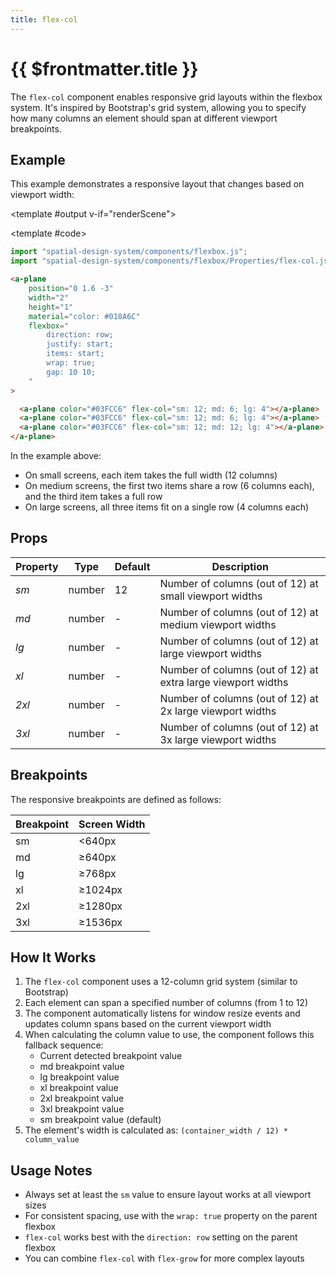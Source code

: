 ```yaml
---
title: flex-col
---
```


<script setup lang="ts">
import { ref, onMounted } from "vue";
import ComponentExample from "../vue/ComponentExample.vue";

const renderScene = ref(false);

onMounted(async () => {
  try {
    await import("spatial-design-system/components/flexbox.js");
    renderScene.value = true;
  } catch(e) {
    console.error(e);
  }
});
</script>

# {{ $frontmatter.title }}

The `flex-col` component enables responsive grid layouts within the flexbox system. It's inspired by Bootstrap's grid system, allowing you to specify how many columns an element should span at different viewport breakpoints.

## Example

This example demonstrates a responsive layout that changes based on viewport width:

<ComponentExample :fixed="true">

<template #output v-if="renderScene">
<a-plane
position="0 1.6 -3"
width="2"
height="1"
material="color: #018A6C"
flexbox="
direction: row;
justify: start;
items: start;
wrap: true;
gap: 10 10;
">

  <a-plane color="#03FCC6" flex-col="sm: 12; md: 6; lg: 4"></a-plane>
  <a-plane color="#03FCC6" flex-col="sm: 12; md: 6; lg: 4"></a-plane>
  <a-plane color="#03FCC6" flex-col="sm: 12; md: 12; lg: 4"></a-plane>
</a-plane>
</template>

<template #code>

```js
import "spatial-design-system/components/flexbox.js";
import "spatial-design-system/components/flexbox/Properties/flex-col.js";
```

```html
<a-plane
    position="0 1.6 -3"
    width="2"
    height="1"
    material="color: #018A6C"
    flexbox="
        direction: row;
        justify: start;
        items: start;
        wrap: true;
        gap: 10 10;
    "
>

  <a-plane color="#03FCC6" flex-col="sm: 12; md: 6; lg: 4"></a-plane>
  <a-plane color="#03FCC6" flex-col="sm: 12; md: 6; lg: 4"></a-plane>
  <a-plane color="#03FCC6" flex-col="sm: 12; md: 12; lg: 4"></a-plane>
</a-plane>
```

</template>

</ComponentExample>

In the example above:
- On small screens, each item takes the full width (12 columns)
- On medium screens, the first two items share a row (6 columns each), and the third item takes a full row
- On large screens, all three items fit on a single row (4 columns each)

## Props

| Property | Type   | Default | Description                                                 |
| -------- | ------ | ------- | ----------------------------------------------------------- |
| _sm_     | number | 12      | Number of columns (out of 12) at small viewport widths      |
| _md_     | number | -       | Number of columns (out of 12) at medium viewport widths     |
| _lg_     | number | -       | Number of columns (out of 12) at large viewport widths      |
| _xl_     | number | -       | Number of columns (out of 12) at extra large viewport widths |
| _2xl_    | number | -       | Number of columns (out of 12) at 2x large viewport widths   |
| _3xl_    | number | -       | Number of columns (out of 12) at 3x large viewport widths   |

## Breakpoints

The responsive breakpoints are defined as follows:

| Breakpoint | Screen Width  |
| ---------- | ------------- |
| sm         | <640px        |
| md         | ≥640px        |
| lg         | ≥768px        |
| xl         | ≥1024px       |
| 2xl        | ≥1280px       |
| 3xl        | ≥1536px       |

## How It Works

1. The `flex-col` component uses a 12-column grid system (similar to Bootstrap)
2. Each element can span a specified number of columns (from 1 to 12)
3. The component automatically listens for window resize events and updates column spans based on the current viewport width
4. When calculating the column value to use, the component follows this fallback sequence:
   - Current detected breakpoint value
   - md breakpoint value
   - lg breakpoint value
   - xl breakpoint value
   - 2xl breakpoint value
   - 3xl breakpoint value
   - sm breakpoint value (default)
5. The element's width is calculated as: `(container_width / 12) * column_value`

## Usage Notes

- Always set at least the `sm` value to ensure layout works at all viewport sizes
- For consistent spacing, use with the `wrap: true` property on the parent flexbox
- `flex-col` works best with the `direction: row` setting on the parent flexbox
- You can combine `flex-col` with `flex-grow` for more complex layouts
